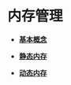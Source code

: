 # 内存管理<a name="ZH-CN_TOPIC_0000001078876454"></a>

-   **[基本概念](kernel-mini-basic-memory-basic.md)**  

-   **[静态内存](kernel-mini-basic-memory-static.md)**  

-   **[动态内存](kernel-mini-basic-memory-dynamic.md)**  


